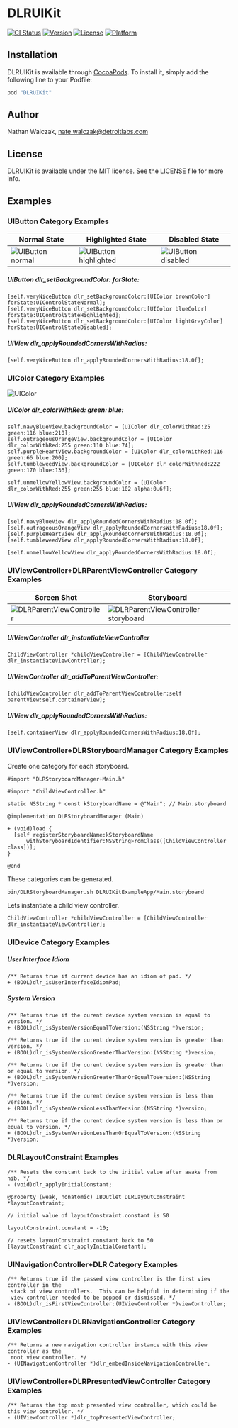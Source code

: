 # DLRUIKit

[![CI Status](http://img.shields.io/travis/detroit-labs/dlr-uikit-ios.svg?style=flat)](https://travis-ci.org/detroit-labs/dlr-uikit-ios)
[![Version](https://img.shields.io/cocoapods/v/DLRUIKit.svg?style=flat)](http://cocoadocs.org/docsets/DLRUIKit)
[![License](https://img.shields.io/cocoapods/l/DLRUIKit.svg?style=flat)](http://cocoadocs.org/docsets/DLRUIKit)
[![Platform](https://img.shields.io/cocoapods/p/DLRUIKit.svg?style=flat)](http://cocoadocs.org/docsets/DLRUIKit)

## Installation

DLRUIKit is available through [CocoaPods](http://cocoapods.org). To install
it, simply add the following line to your Podfile:

```rb
pod "DLRUIKit"
```

## Author

Nathan Walczak, nate.walczak@detroitlabs.com

## License

DLRUIKit is available under the MIT license. See the LICENSE file for more info.

## Examples

### UIButton Category Examples

Normal State | Highlighted State | Disabled State
------------ | ----------------- | --------------
![UIButton normal](README/Images/UIButton-normal.png) | ![UIButton highlighted](README/Images/UIButton-highlighted.png) | ![UIButton disabled](README/Images/UIButton-disabled.png)

##### UIButton dlr_setBackgroundColor: forState:

```objc
[self.veryNiceButton dlr_setBackgroundColor:[UIColor brownColor] forState:UIControlStateNormal];
[self.veryNiceButton dlr_setBackgroundColor:[UIColor blueColor] forState:UIControlStateHighlighted];
[self.veryNiceButton dlr_setBackgroundColor:[UIColor lightGrayColor] forState:UIControlStateDisabled];
```

##### UIView dlr_applyRoundedCornersWithRadius:

```objc
[self.veryNiceButton dlr_applyRoundedCornersWithRadius:18.0f];
```

### UIColor Category Examples

![UIColor](README/Images/UIColor.png)

##### UIColor dlr_colorWithRed: green: blue:

```objc
self.navyBlueView.backgroundColor = [UIColor dlr_colorWithRed:25 green:116 blue:210];
self.outrageousOrangeView.backgroundColor = [UIColor dlr_colorWithRed:255 green:110 blue:74];
self.purpleHeartView.backgroundColor = [UIColor dlr_colorWithRed:116 green:66 blue:200];
self.tumbleweedView.backgroundColor = [UIColor dlr_colorWithRed:222 green:170 blue:136];

self.unmellowYellowView.backgroundColor = [UIColor dlr_colorWithRed:255 green:255 blue:102 alpha:0.6f];
```

##### UIView dlr_applyRoundedCornersWithRadius:

```objc
[self.navyBlueView dlr_applyRoundedCornersWithRadius:18.0f];
[self.outrageousOrangeView dlr_applyRoundedCornersWithRadius:18.0f];
[self.purpleHeartView dlr_applyRoundedCornersWithRadius:18.0f];
[self.tumbleweedView dlr_applyRoundedCornersWithRadius:18.0f];

[self.unmellowYellowView dlr_applyRoundedCornersWithRadius:18.0f];
```

### UIViewController+DLRParentViewController Category Examples

Screen Shot | Storyboard
----------- | ----------
![DLRParentViewController](README/Images/DLRParentViewController.png) | ![DLRParentViewController storyboard](README/Images/DLRParentViewController-storyboard.png)

##### UIViewController dlr_instantiateViewController

```objc
ChildViewController *childViewController = [ChildViewController dlr_instantiateViewController];
```

##### UIViewController dlr_addToParentViewController:

```objc
[childViewController dlr_addToParentViewController:self parentView:self.containerView];
```

##### UIView dlr_applyRoundedCornersWithRadius:

```objc
[self.containerView dlr_applyRoundedCornersWithRadius:18.0f];
```

### UIViewController+DLRStoryboardManager Category Examples

Create one category for each storyboard.

```objc
#import "DLRStoryboardManager+Main.h"

#import "ChildViewController.h"

static NSString * const kStoryboardName = @"Main"; // Main.storyboard

@implementation DLRStoryboardManager (Main)

+ (void)load {
  [self registerStoryboardName:kStoryboardName
      withStoryboardIdentifier:NSStringFromClass([ChildViewController class])];
}

@end
```

These categories can be generated.

```sh
bin/DLRStoryboardManager.sh DLRUIKitExampleApp/Main.storyboard
```

Lets instantiate a child view controller.

```objc
ChildViewController *childViewController = [ChildViewController dlr_instantiateViewController];
```

### UIDevice Category Examples

##### User Interface Idiom

```objc
/** Returns true if current device has an idiom of pad. */
+ (BOOL)dlr_isUserInterfaceIdiomPad;
```

##### System Version

```objc
/** Returns true if the curent device system version is equal to version. */
+ (BOOL)dlr_isSystemVersionEqualToVersion:(NSString *)version;

/** Returns true if the curent device system version is greater than version. */
+ (BOOL)dlr_isSystemVersionGreaterThanVersion:(NSString *)version;

/** Returns true if the curent device system version is greater than or equal to version. */
+ (BOOL)dlr_isSystemVersionGreaterThanOrEqualToVersion:(NSString *)version;

/** Returns true if the curent device system version is less than version. */
+ (BOOL)dlr_isSystemVersionLessThanVersion:(NSString *)version;

/** Returns true if the curent device system version is less than or equal to version. */
+ (BOOL)dlr_isSystemVersionLessThanOrEqualToVersion:(NSString *)version;
```

### DLRLayoutConstraint Examples

```objc
/** Resets the constant back to the initial value after awake from nib. */
- (void)dlr_applyInitialConstant;
```

```objc
@property (weak, nonatomic) IBOutlet DLRLayoutConstraint *layoutConstraint;

// initial value of layoutConstraint.constant is 50

layoutConstraint.constant = -10;

// resets layoutConstraint.constant back to 50
[layoutConstraint dlr_applyInitialConstant];
```

### UINavigationController+DLR Category Examples

```objc
/** Returns true if the passed view controller is the first view controller in the
 stack of view controllers.  This can be helpful in determining if the
 view controller needed to be popped or dismissed. */
- (BOOL)dlr_isFirstViewController:(UIViewController *)viewController;
```

### UIViewController+DLRNavigationController Category Examples

```objc
/** Returns a new navigation controller instance with this view controller as the
 root view controller. */
- (UINavigationController *)dlr_embedInsideNavigationController;
```

### UIViewController+DLRPresentedViewController Category Examples

```objc
/** Returns the top most presented view controller, which could be this view controller. */
- (UIViewController *)dlr_topPresentedViewController;
```
